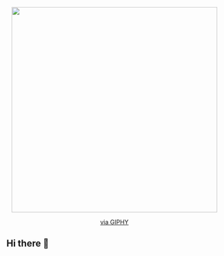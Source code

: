 <div id="header" align="center">
<img src="https://giphy.com/embed/hE7qzzcOwXh5u" width="480" height="480" style="" frameBorder="0" class="giphy-embed" allowFullScreen></iframe><p><a href="https://giphy.com/gifs/astronomy-earth-hE7qzzcOwXh5u">via GIPHY</a></p>
</div>

## Hi there 👋

<!--
**Ediluis/Ediluis** is a ✨ _special_ ✨ repository because its `README.md` (this file) appears on your GitHub profile.

Here are some ideas to get you started:

- 🔭 I’m currently working on ...
- 🌱 I’m currently learning ...
- 👯 I’m looking to collaborate on ...
- 🤔 I’m looking for help with ...
- 💬 Ask me about ...
- 📫 How to reach me: ...
- 😄 Pronouns: ...
- ⚡ Fun fact: ...
-->
